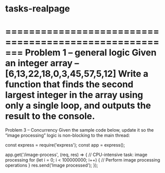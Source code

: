 # tasks-realpage
=======================================================
Problem 1 – general logic
Given an integer array – [6,13,22,18,0,3,45,57,5,12]
Write a function that finds the second largest integer in the array using only a single loop, and outputs the result to the console.
========================================================

Problem 3 – Concurrency
Given the sample code below, update it so the “image processing” logic is non-blocking to the main thread:

const express = require('express');
const app = express();

app.get('/image-process', (req, res) => {
  // CPU-intensive task: image processing
  for (let i = 0; i < 100000000; i++) {
    // Perform image processing operations
  }
  res.send('Image processed');
});
